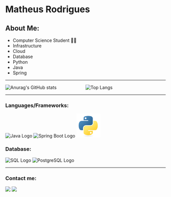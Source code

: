 # Matheus Rodrigues

## About Me:
- Computer Science Student 🧑🏼
- Infrastructure 
- Cloud 
- Database
- Python 
- Java
- Spring

---
<div style="display: flex;">
  <img src="https://github-readme-stats.vercel.app/api?username=Matheus-Rodrigues1&show_icons=true&theme=dracula" alt="Anurag's GitHub stats" width="430">
  <img src="https://github-readme-stats.vercel.app/api/top-langs/?username=Matheus-Rodrigues1&theme=dracula" alt="Top Langs" width="430">
</div>

---
### Languages/Frameworks:
<p align="left">
  <img src="https://w7.pngwing.com/pngs/34/978/png-transparent-java-object-oriented-jvm-java-logo-applications-web-services-3d-icon.png" width="75" height="75" alt="Java Logo">
  <img src="https://upload.wikimedia.org/wikipedia/commons/4/44/Spring_Framework_Logo_2018.svg" width="75" height="75" alt="Spring Boot Logo">
  <img src="https://raw.githubusercontent.com/devicons/devicon/master/icons/python/python-original.svg" width="75" height="75" alt="Python Logo">
</p>

### Database:
<p align="left">
  <img src="https://upload.wikimedia.org/wikipedia/commons/8/87/Sql_data_base_with_logo.png" width="120" height="50" alt="SQL Logo">
  <img src="https://www.stickersdevs.com.br/wp-content/uploads/2022/01/postgresql-adesivo-sticker.png" width="65" height="50" alt="PostgreSQL Logo">
</p>

---
### Contact me:

[<img src="https://img.icons8.com/fluency/48/000000/gmail-new.png"/>](mailto:santosmatheusimd@gmail.com)
[<img src="https://img.icons8.com/color/48/000000/linkedin.png"/>](https://www.linkedin.com/in/matheus-rodrigues-915300226/)
